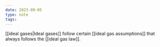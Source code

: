 ```yaml
---
date: 2023-09-05
type: note
tags: 
---
```


[[ideal gases|Ideal gases]] follow certain [[ideal gas assumptions]] that always follows the [[ideal gas law]].